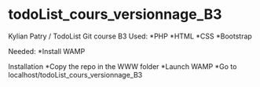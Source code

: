 # todoList_cours_versionnage_B3
Kylian Patry / TodoList Git course B3
Used:
*PHP 
*HTML
*CSS 
*Bootstrap

Needed: 
*Install WAMP

Installation
*Copy the repo in the WWW folder
*Launch WAMP
*Go to localhost/todoList_cours_versionnage_B3
